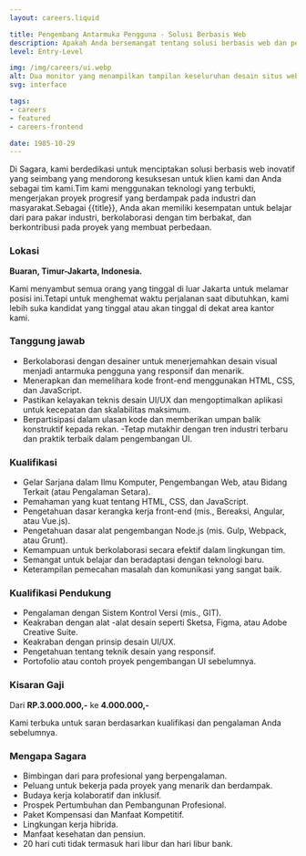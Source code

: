 ```yaml
---
layout: careers.liquid

title: Pengembang Antarmuka Pengguna - Solusi Berbasis Web
description: Apakah Anda bersemangat tentang solusi berbasis web dan pengembangan backend?Apakah Anda ingin memulai karier Anda di lingkungan yang dinamis dan kolaboratif?Bergabunglah dengan kami di Sagara sebagai pengembang backend entry-level dan memulai perjalanan untuk membentuk lanskap digital!
level: Entry-Level

img: /img/careers/ui.webp
alt: Dua monitor yang menampilkan tampilan keseluruhan desain situs web
svg: interface

tags:
- careers
- featured
- careers-frontend

date: 1985-10-29
---
```


Di Sagara, kami berdedikasi untuk menciptakan solusi berbasis web inovatif yang seimbang yang mendorong kesuksesan untuk klien kami dan Anda sebagai tim kami.Tim kami menggunakan teknologi yang terbukti, mengerjakan proyek progresif yang berdampak pada industri dan masyarakat.Sebagai {{title}}, Anda akan memiliki kesempatan untuk belajar dari para pakar industri, berkolaborasi dengan tim berbakat, dan berkontribusi pada proyek yang membuat perbedaan.

### Lokasi

**Buaran, Timur-Jakarta, Indonesia.**

Kami menyambut semua orang yang tinggal di luar Jakarta untuk melamar posisi ini.Tetapi untuk menghemat waktu perjalanan saat dibutuhkan, kami lebih suka kandidat yang tinggal atau akan tinggal di dekat area kantor kami.

### Tanggung jawab

- Berkolaborasi dengan desainer untuk menerjemahkan desain visual menjadi antarmuka pengguna yang responsif dan menarik.
- Menerapkan dan memelihara kode front-end menggunakan HTML, CSS, dan JavaScript.
- Pastikan kelayakan teknis desain UI/UX dan mengoptimalkan aplikasi untuk kecepatan dan skalabilitas maksimum.
- Berpartisipasi dalam ulasan kode dan memberikan umpan balik konstruktif kepada rekan.
-Tetap mutakhir dengan tren industri terbaru dan praktik terbaik dalam pengembangan UI.

### Kualifikasi

- Gelar Sarjana dalam Ilmu Komputer, Pengembangan Web, atau Bidang Terkait (atau Pengalaman Setara).
- Pemahaman yang kuat tentang HTML, CSS, dan JavaScript.
- Pengetahuan dasar kerangka kerja front-end (mis., Bereaksi, Angular, atau Vue.js).
- Pengetahuan dasar alat pengembangan Node.js (mis. Gulp, Webpack, atau Grunt).
- Kemampuan untuk berkolaborasi secara efektif dalam lingkungan tim.
- Semangat untuk belajar dan beradaptasi dengan teknologi baru.
- Keterampilan pemecahan masalah dan komunikasi yang sangat baik.

### Kualifikasi Pendukung

- Pengalaman dengan Sistem Kontrol Versi (mis., GIT).
- Keakraban dengan alat -alat desain seperti Sketsa, Figma, atau Adobe Creative Suite.
- Keakraban dengan prinsip desain UI/UX.
- Pengetahuan tentang teknik desain yang responsif.
- Portofolio atau contoh proyek pengembangan UI sebelumnya.

### Kisaran Gaji

Dari **RP.3.000.000,-** ke **4.000.000,-**

Kami terbuka untuk saran berdasarkan kualifikasi dan pengalaman Anda sebelumnya.

### Mengapa Sagara

- Bimbingan dari para profesional yang berpengalaman.
- Peluang untuk bekerja pada proyek yang menarik dan berdampak.
- Budaya kerja kolaboratif dan inklusif.
- Prospek Pertumbuhan dan Pembangunan Profesional.
- Paket Kompensasi dan Manfaat Kompetitif.
- Lingkungan kerja hibrida.
- Manfaat kesehatan dan pensiun.
- 20 hari cuti tidak termasuk hari libur dan hari libur bank.
